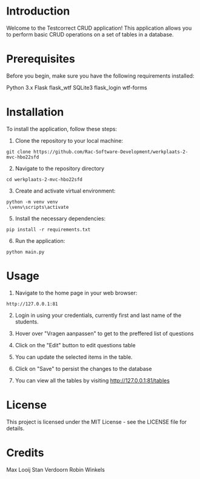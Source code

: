
# Introduction
Welcome to the Testcorrect CRUD application! This application allows you to perform basic CRUD operations on a set of tables in a database.

# Prerequisites
Before you begin, make sure you have the following requirements installed:

Python 3.x
Flask
flask_wtf
SQLite3
flask_login
wtf-forms

# Installation

To install the application, follow these steps:

1. Clone the repository to your local machine:
```
git clone https://github.com/Rac-Software-Development/werkplaats-2-mvc-hbo22sfd
```

2. Navigate to the repository directory
```
cd werkplaats-2-mvc-hbo22sfd
```

3. Create and activate virtual environment:
```
python -m venv venv
.\venv\scripts\activate
```

5. Install the necessary dependencies:
```
pip install -r requirements.txt
```

6. Run the application:
```
python main.py
```


# Usage
1. Navigate to the home page in your web browser:
 
```
http://127.0.0.1:81
```
2. Login in using your credentials, currently first and last name of the students. 

3. Hover over "Vragen aanpassen" to get to the preffered list of questions 

5. Click on the "Edit" button to edit questions table

6. You can update the selected items in the table.

7. Click on "Save" to persist the changes to the database

8. You can view all the tables by visiting http://127.0.0.1:81/tables

# License
This project is licensed under the MIT License - see the LICENSE file for details.

# Credits

Max Looij
Stan Verdoorn
Robin Winkels